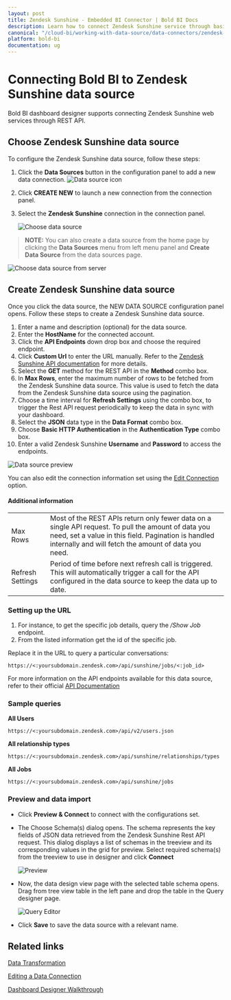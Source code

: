 ```yaml
---
layout: post
title: Zendesk Sunshine - Embedded BI Connector | Bold BI Docs
description: Learn how to connect Zendesk Sunshine service through basic http authentication with Bold BI deployed in your server and create data source.
canonical: "/cloud-bi/working-with-data-source/data-connectors/zendesk-sunshine/"
platform: bold-bi
documentation: ug
---
```


# Connecting Bold BI to Zendesk Sunshine data source
Bold BI dashboard designer supports connecting Zendesk Sunshine web services through REST API. 

## Choose Zendesk Sunshine data source

To configure the Zendesk Sunshine data source, follow these steps:
1. Click the **Data Sources** button in the configuration panel to add a new data connection.
   ![Data source icon](/static/assets/embedded/working-with-datasource/data-connectors/images/common/DataSourcesIcon.png)
   
2. Click **CREATE NEW** to launch a new connection from the connection panel.
3. Select the **Zendesk Sunshine** connection in the connection panel.

   ![Choose data source](/static/assets/embedded/working-with-datasource/data-connectors/images/Zendesksunshine/ChooseDS.png)

> **NOTE:**  You can also create a data source from the home page by clicking the **Data Sources** menu from left menu panel and **Create Data Source** from the data sources page.

   ![Choose data source from server](/static/assets/embedded/working-with-datasource/data-connectors/images/Zendesksunshine/ChooseDS_Server.png)

## Create Zendesk Sunshine data source
Once you click the data source, the NEW DATA SOURCE configuration panel opens. Follow these steps to create a Zendesk Sunshine data source.
1. Enter a name and description (optional) for the data source.
2. Enter the **HostName** for the connected account.
3. Click the **API Endpoints** down drop box and choose the required endpoint.
4. Click **Custom Url** to enter the URL manually. Refer to the [Zendesk Sunshine API documentation](https://developer.zendesk.com/rest_api/docs/sunshine/introduction) for more details. 
5. Select the **GET** method for the REST API in the **Method** combo box.
6. In **Max Rows**, enter the maximum number of rows to be fetched from the Zendesk Sunshine data source. This value is used to fetch the data from the Zendesk Sunshine data source using the pagination.
7. Choose a time interval for **Refresh Settings** using the combo box, to trigger the Rest API request periodically to keep the data in sync with your dashboard.  
8. Select the **JSON** data type in the **Data Format** combo box.
9. Choose **Basic HTTP Authentication** in the **Authentication Type** combo box.
10. Enter a valid Zendesk Sunshine **Username** and **Password** to access the endpoints.

![Data source preview](/static/assets/embedded/working-with-datasource/data-connectors/images/Zendesksunshine/DataSourcesView.png)

You can also edit the connection information set using the [Edit Connection](/embedded-bi/working-with-data-source/editing-a-data-connection/) option.

#### Additional information
<table width="600">
<tr>
<td>
Max Rows
</td>
<td>
Most of the REST APIs return only fewer data on a single API request. To pull the amount of data you need, set a value in this field.  
Pagination is handled internally and will fetch the amount of data you need.
</td>
</tr>
<tr>
<td>
Refresh Settings
</td>
<td>
Period of time before next refresh call is triggered. This will automatically trigger a call for the API configured in the data source to keep the data up to date.
</td>
</tr>
</table>

### Setting up the URL

1. For instance, to get the specific job details, query the <i>/Show Job</i> endpoint.
2. From the listed information get the id of the specific job.

Replace it in the URL to query a particular conversations:

`https://<:yoursubdomain.zendesk.com>/api/sunshine/jobs/<:job_id>`

For more information on the API endpoints available for this data source, refer to their official [API Documentation](https://developer.zendesk.com/rest_api/docs/sunshine/introduction)

### Sample queries

**All Users**

`https://<:yoursubdomain.zendesk.com>/api/v2/users.json`

**All relationship types**

`https://<:yoursubdomain.zendesk.com>/api/sunshine/relationships/types`

**All Jobs**

`https://<:yoursubdomain.zendesk.com>/api/sunshine/jobs`


### Preview and data import
* Click **Preview & Connect** to connect with the configurations set.
* The Choose Schema(s) dialog opens. The schema represents the key fields of JSON data retrieved from the Zendesk Sunshine Rest API request. This dialog displays a list of schemas in the treeview and its corresponding values in the grid for preview. Select required schema(s) from the treeview to use in designer and click **Connect**

   ![Preview](/static/assets/embedded/working-with-datasource/data-connectors/images/common/Preview.png)

* Now, the data design view page with the selected table schema opens. Drag from tree view table in the left pane and drop the table in the Query designer page.

   ![Query Editor](/static/assets/embedded/working-with-datasource/data-connectors/images/common/QueryEditor.png)

* Click **Save** to save the data source with a relevant name.

## Related links
[Data Transformation](/embedded-bi/working-with-data-source/transforming-data/joining-table/)

[Editing a Data Connection](/embedded-bi/working-with-data-source/editing-a-data-connection/)   

[Dashboard Designer Walkthrough](/embedded-bi/getting-started/quick-start/)